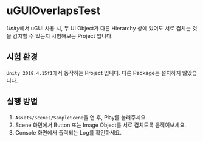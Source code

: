 # uGUIOverlapsTest

*Unity*에서 uGUI 사용 시, 두 UI Object가 다른 Hierarchy 상에 있어도 서로 겹치는 것을 감지할 수 있는지 시험해보는 Project 입니다.

## 시험 환경

`Unity 2018.4.15f1`에서 동작하는 Project 입니다. 다른 Package는 설치하지 않았습니다.

## 실행 방법

1. `Assets/Scenes/SampleScene`을 연 후, Play를 눌러주세요.
2. Scene 화면에서 Button 또는 Image Object를 서로 겹치도록 움직여보세요.
3. Console 화면에서 출력되는 Log를 확인하세요.
